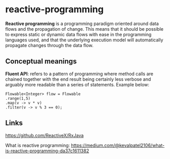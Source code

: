 # reactive-programming
**Reactive programming** is a programming paradigm oriented around data flows and the propagation of change. This means that it should be possible to express static or dynamic data flows with ease in the programming languages used, and that the underlying execution model will automatically propagate changes through the data flow.

## Conceptual meanings

**Fluent API**: refers to a pattern of programming where method calls are chained together with the end result being certainly      less   verbose and arguably more readable than a series of statements. Example below:

```
Flowable<Integer> flow = Flowable
.range(1,5)
.map(v -> v * v)
.filter(v -> v % 3 == 0);
```


## Links

https://github.com/ReactiveX/RxJava

What is reactive programming: 
https://medium.com/@kevalpatel2106/what-is-reactive-programming-da37c1611382
